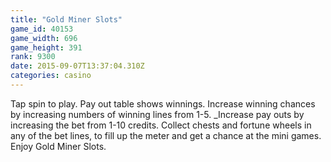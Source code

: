 ```yaml
---
title: "Gold Miner Slots"
game_id: 40153
game_width: 696
game_height: 391
rank: 9300
date: 2015-09-07T13:37:04.310Z
categories: casino
---
```

Tap spin to play. Pay out table shows winnings. Increase winning chances by increasing numbers of winning lines from 1-5. _Increase pay outs by increasing the bet from 1-10 credits. Collect chests and fortune wheels in any of the bet lines, to fill up the meter and get a chance at the mini games. Enjoy Gold Miner Slots.